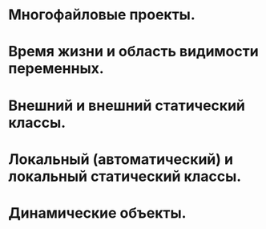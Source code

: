 # Многофайловые проекты. 

# Время жизни и область видимости переменных. 

# Внешний и внешний статический классы. 

# Локальный (автоматический) и локальный статический классы. 

# Динамические объекты.